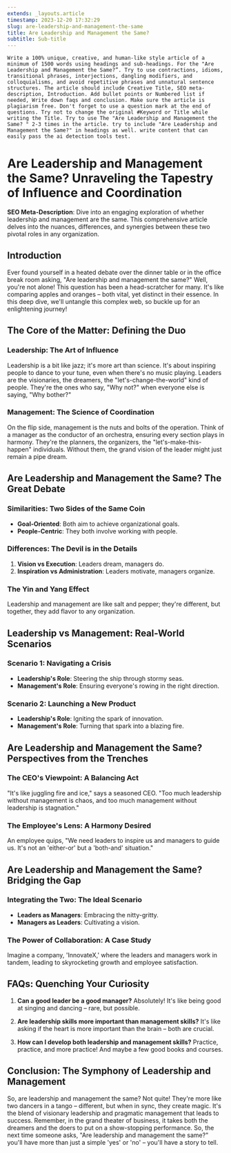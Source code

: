 ```yaml
---
extends: _layouts.article
timestamp: 2023-12-20 17:32:29
slug: are-leadership-and-management-the-same
title: Are Leadership and Management the Same?
subtitle: Sub-title
---
```

```
Write a 100% unique, creative, and human-like style article of a minimum of 1500 words using headings and sub-headings. For the "Are Leadership and Management the Same?”. Try to use contractions, idioms, transitional phrases, interjections, dangling modifiers, and colloquialisms, and avoid repetitive phrases and unnatural sentence structures. The article should include Creative Title, SEO meta-description, Introduction. Add bullet points or Numbered list if needed, Write down faqs and conclusion. Make sure the article is plagiarism free. Don't forget to use a question mark at the end of questions. Try not to change the original #Keyword or Title while writing the Title. Try to use The "Are Leadership and Management the Same? " 2-3 times in the article. try to include "Are Leadership and Management the Same?" in headings as well. write content that can easily pass the ai detection tools test.
```

# Are Leadership and Management the Same? Unraveling the Tapestry of Influence and Coordination

**SEO Meta-Description**: Dive into an engaging exploration of whether leadership and management are the same. This comprehensive article delves into the nuances, differences, and synergies between these two pivotal roles in any organization.

## Introduction

Ever found yourself in a heated debate over the dinner table or in the office break room asking, "Are leadership and management the same?" Well, you're not alone! This question has been a head-scratcher for many. It's like comparing apples and oranges – both vital, yet distinct in their essence. In this deep dive, we'll untangle this complex web, so buckle up for an enlightening journey!

## The Core of the Matter: Defining the Duo

### Leadership: The Art of Influence

Leadership is a bit like jazz; it's more art than science. It's about inspiring people to dance to your tune, even when there's no music playing. Leaders are the visionaries, the dreamers, the "let's-change-the-world" kind of people. They're the ones who say, "Why not?" when everyone else is saying, "Why bother?"

### Management: The Science of Coordination

On the flip side, management is the nuts and bolts of the operation. Think of a manager as the conductor of an orchestra, ensuring every section plays in harmony. They're the planners, the organizers, the "let's-make-this-happen" individuals. Without them, the grand vision of the leader might just remain a pipe dream.

## Are Leadership and Management the Same? The Great Debate

### Similarities: Two Sides of the Same Coin

- **Goal-Oriented**: Both aim to achieve organizational goals.
- **People-Centric**: They both involve working with people.

### Differences: The Devil is in the Details

1. **Vision vs Execution**: Leaders dream, managers do.
2. **Inspiration vs Administration**: Leaders motivate, managers organize.

### The Yin and Yang Effect

Leadership and management are like salt and pepper; they're different, but together, they add flavor to any organization.

## Leadership vs Management: Real-World Scenarios

### Scenario 1: Navigating a Crisis

- **Leadership's Role**: Steering the ship through stormy seas.
- **Management's Role**: Ensuring everyone's rowing in the right direction.

### Scenario 2: Launching a New Product

- **Leadership's Role**: Igniting the spark of innovation.
- **Management's Role**: Turning that spark into a blazing fire.

## Are Leadership and Management the Same? Perspectives from the Trenches

### The CEO's Viewpoint: A Balancing Act

"It's like juggling fire and ice," says a seasoned CEO. "Too much leadership without management is chaos, and too much management without leadership is stagnation."

### The Employee's Lens: A Harmony Desired

An employee quips, "We need leaders to inspire us and managers to guide us. It's not an 'either-or' but a 'both-and' situation."

## Are Leadership and Management the Same? Bridging the Gap

### Integrating the Two: The Ideal Scenario

- **Leaders as Managers**: Embracing the nitty-gritty.
- **Managers as Leaders**: Cultivating a vision.

### The Power of Collaboration: A Case Study

Imagine a company, 'InnovateX,' where the leaders and managers work in tandem, leading to skyrocketing growth and employee satisfaction.

## FAQs: Quenching Your Curiosity

1. **Can a good leader be a good manager?**
   Absolutely! It's like being good at singing and dancing – rare, but possible.

2. **Are leadership skills more important than management skills?**
   It's like asking if the heart is more important than the brain – both are crucial.

3. **How can I develop both leadership and management skills?**
   Practice, practice, and more practice! And maybe a few good books and courses.

## Conclusion: The Symphony of Leadership and Management

So, are leadership and management the same? Not quite! They're more like two dancers in a tango – different, but when in sync, they create magic. It's the blend of visionary leadership and pragmatic management that leads to success. Remember, in the grand theater of business, it takes both the dreamers and the doers to put on a show-stopping performance. So, the next time someone asks, "Are leadership and management the same?" you'll have more than just a simple 'yes' or 'no' – you'll have a story to tell.
